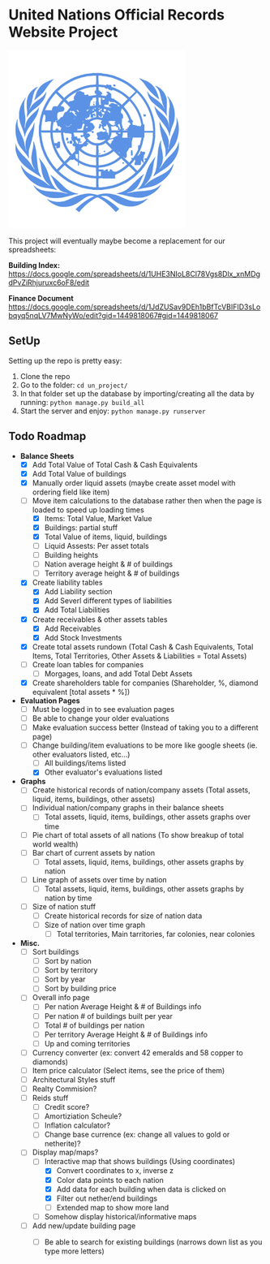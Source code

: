 # **United Nations Official Records Website Project**
<img src="/un_project/un_app/static/images/un_seal.png" alt="UN Seal" width="350"/>

This project will eventually maybe become a replacement for our spreadsheets:

__Building Index:__
https://docs.google.com/spreadsheets/d/1UHE3NIoL8Cl78Vgs8Dlx_xnMDgdPvZiRhjuruxc6oF8/edit

__Finance Document__
https://docs.google.com/spreadsheets/d/1JdZUSav9DEh1bBfTcVBIFID3sLobqyq5nqLV7MwNyWo/edit?gid=1449818067#gid=1449818067


## SetUp
Setting up the repo is pretty easy:
1. Clone the repo
2. Go to the folder: 
`cd un_project/`
3. In that folder set up the database by importing/creating all the data by running:
`python manage.py build_all`
4. Start the server and enjoy:
`python manage.py runserver`


## Todo Roadmap
- **Balance Sheets**
    - [x] Add Total Value of Total Cash & Cash Equivalents
    - [x] Add Total Value of buildings
    - [x] Manually order liquid assets (maybe create asset model with ordering field like item)
    - [ ] Move item calculations to the database rather then when the page is loaded to speed up loading times
        - [x] Items: Total Value, Market Value
        - [x] Buildings: partial stuff
        - [x] Total Value of items, liquid, buildings
        - [ ] Liquid Assests: Per asset totals
        - [ ] Building heights
        - [ ] Nation average height & # of buildings
        - [ ] Territory average height & # of buildings
    - [x] Create liability tables
        - [x] Add Liability section
        - [x] Add Severl different types of liabilities
        - [x] Add Total Liabilities
    - [x] Create receivables & other assets tables
        - [x] Add Receivables
        - [x] Add Stock Investments
    - [x] Create total assets rundown (Total Cash & Cash Equivalents, Total Items, Total Territories, Other Assets & Liabilities = Total Assets)
    - [ ] Create loan tables for companies
        - [ ] Morgages, loans, and add Total Debt Assets
    - [x] Create shareholders table for companies (Shareholder, %, diamond equivalent [total assets * %])
- **Evaluation Pages**
    - [ ] Must be logged in to see evaluation pages
    - [ ] Be able to change your older evaluations
    - [ ] Make evaluation success better (Instead of taking you to a different page)
    - [ ] Change building/item evaluations to be more like google sheets (ie. other evaluators listed, etc…)
        - [ ] All buildings/items listed
        - [x] Other evaluator's evaluations listed
- **Graphs**
    - [ ] Create historical records of nation/company assets (Total assets, liquid, items, buildings, other assets)
    - [ ] Individual nation/company graphs in their balance sheets
        - [ ] Total assets, liquid, items, buildings, other assets graphs over time
    - [ ] Pie chart of total assets of all nations (To show breakup of total world wealth)
    - [ ] Bar chart of current assets by nation 
        - [ ] Total assets, liquid, items, buildings, other assets graphs by nation
    - [ ] Line graph of assets over time by nation
        - [ ] Total assets, liquid, items, buildings, other assets graphs by nation by time
    - [ ] Size of nation stuff
        - [ ] Create historical records for size of nation data
        - [ ] Size of nation over time graph
            - [ ] Total territories, Main tarritories, far colonies, near colonies
- **Misc.**
    - [ ] Sort buildings
        - [ ] Sort by nation
        - [ ] Sort by territory
        - [ ] Sort by year
        - [ ] Sort by building price
    - [ ] Overall info page
        - [ ] Per nation Average Height & # of Buildings info
        - [ ] Per nation # of buildings built per year
        - [ ] Total # of buildings per nation
        - [ ] Per territory Average Height & # of Buildings info
        - [ ] Up and coming territories
    - [ ] Currency converter (ex: convert 42 emeralds and 58 copper to diamonds)
    - [ ] Item price calculator (Select items, see the price of them)
    - [ ] Architectural Styles stuff
    - [ ] Realty Commision?
    - [ ] Reids stuff
        - [ ] Credit score?
        - [ ] Amortiziation Scheule?
        - [ ] Inflation calculator?
        - [ ] Change base currence (ex: change all values to gold or netherite)?
    - [ ] Display map/maps?
        - [ ] Interactive map that shows buildings (Using coordinates)
            - [x] Convert coordinates to x, inverse z
            - [x] Color data points to each nation
            - [x] Add data for each building when data is clicked on
            - [x] Filter out nether/end buildings
            - [ ] Extended map to show more land
        - [ ] Somehow display historical/informative maps
    - [ ] Add new/update building page
        - [ ] Be able to search for existing buildings (narrows down list as you type more letters)
    
